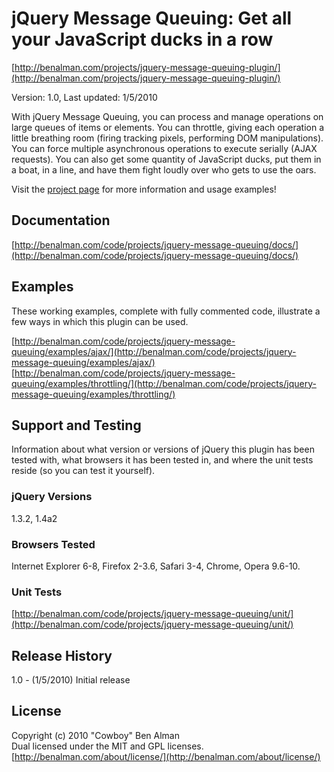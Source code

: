 # jQuery Message Queuing: Get all your JavaScript ducks in a row #
[http://benalman.com/projects/jquery-message-queuing-plugin/](http://benalman.com/projects/jquery-message-queuing-plugin/)

Version: 1.0, Last updated: 1/5/2010

With jQuery Message Queuing, you can process and manage operations on large queues of items or elements. You can throttle, giving each operation a little breathing room (firing tracking pixels, performing DOM manipulations). You can force multiple asynchronous operations to execute serially (AJAX requests). You can also get some quantity of JavaScript ducks, put them in a boat, in a line, and have them fight loudly over who gets to use the oars.

Visit the [project page](http://benalman.com/projects/jquery-message-queuing-plugin/) for more information and usage examples!


## Documentation ##
[http://benalman.com/code/projects/jquery-message-queuing/docs/](http://benalman.com/code/projects/jquery-message-queuing/docs/)


## Examples ##
These working examples, complete with fully commented code, illustrate a few
ways in which this plugin can be used.

[http://benalman.com/code/projects/jquery-message-queuing/examples/ajax/](http://benalman.com/code/projects/jquery-message-queuing/examples/ajax/)  
[http://benalman.com/code/projects/jquery-message-queuing/examples/throttling/](http://benalman.com/code/projects/jquery-message-queuing/examples/throttling/)  


## Support and Testing ##
Information about what version or versions of jQuery this plugin has been
tested with, what browsers it has been tested in, and where the unit tests
reside (so you can test it yourself).

### jQuery Versions ###
1.3.2, 1.4a2

### Browsers Tested ###
Internet Explorer 6-8, Firefox 2-3.6, Safari 3-4, Chrome, Opera 9.6-10.

### Unit Tests ###
[http://benalman.com/code/projects/jquery-message-queuing/unit/](http://benalman.com/code/projects/jquery-message-queuing/unit/)


## Release History ##

1.0   - (1/5/2010) Initial release


## License ##
Copyright (c) 2010 "Cowboy" Ben Alman  
Dual licensed under the MIT and GPL licenses.  
[http://benalman.com/about/license/](http://benalman.com/about/license/)
